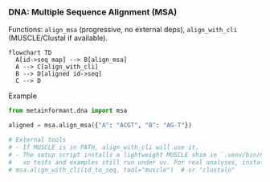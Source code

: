 ### DNA: Multiple Sequence Alignment (MSA)

Functions: `align_msa` (progressive, no external deps), `align_with_cli` (MUSCLE/Clustal if available).

```mermaid
flowchart TD
  A[id->seq map] --> B[align_msa]
  A --> C[align_with_cli]
  B --> D[aligned id->seq]
  C --> D
```

Example

```python
from metainformant.dna import msa

aligned = msa.align_msa({"A": "ACGT", "B": "AG-T"})

# External tools
# - If MUSCLE is in PATH, align_with_cli will use it.
# - The setup script installs a lightweight MUSCLE shim in `.venv/bin/muscle` if the real binary is missing,
#   so tests and examples still run under uv. For real analyses, install MUSCLE v5 and ensure it is in PATH.
# msa.align_with_cli(id_to_seq, tool="muscle")  # or "clustalo"
```
